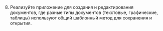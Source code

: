8. Реализуйте приложение для создания и редактирования документов, где разные типы документов (текстовые, графические, таблицы) используют общий шаблонный метод для сохранения и открытия.